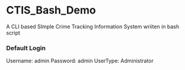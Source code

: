# CTIS_Bash_Demo
A CLI based SImple Crime Tracking Information System wriiten in bash script

### Default Login
Username: admin
Password: admin
UserType: Administrator
